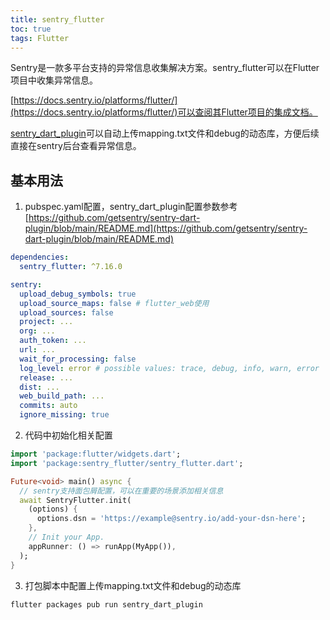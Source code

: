 ```yaml
---
title: sentry_flutter
toc: true
tags: Flutter 
---
```


Sentry是一款多平台支持的异常信息收集解决方案。sentry_flutter可以在Flutter项目中收集异常信息。

[https://docs.sentry.io/platforms/flutter/](https://docs.sentry.io/platforms/flutter/)可以查阅其Flutter项目的集成文档。

[sentry_dart_plugin](https://pub.dev/packages/sentry_dart_plugin)可以自动上传mapping.txt文件和debug的动态库，方便后续直接在sentry后台查看异常信息。

## 基本用法

1. pubspec.yaml配置，sentry_dart_plugin配置参数参考[https://github.com/getsentry/sentry-dart-plugin/blob/main/README.md](https://github.com/getsentry/sentry-dart-plugin/blob/main/README.md)

```yaml
dependencies:
  sentry_flutter: ^7.16.0

sentry:
  upload_debug_symbols: true
  upload_source_maps: false # flutter_web使用
  upload_sources: false
  project: ...
  org: ...
  auth_token: ...
  url: ...
  wait_for_processing: false
  log_level: error # possible values: trace, debug, info, warn, error
  release: ...
  dist: ...
  web_build_path: ...
  commits: auto
  ignore_missing: true
```

2. 代码中初始化相关配置

```dart
import 'package:flutter/widgets.dart';
import 'package:sentry_flutter/sentry_flutter.dart';

Future<void> main() async {
  // sentry支持面包屑配置，可以在重要的场景添加相关信息
  await SentryFlutter.init(
    (options) {
      options.dsn = 'https://example@sentry.io/add-your-dsn-here';
    },
    // Init your App.
    appRunner: () => runApp(MyApp()),
  );
}

```

3. 打包脚本中配置上传mapping.txt文件和debug的动态库

```shell
flutter packages pub run sentry_dart_plugin 
```
